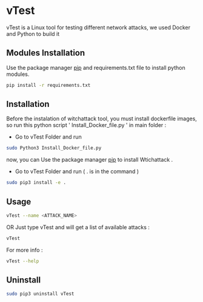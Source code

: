# vTest

vTest is a Linux tool for testing different network attacks, we used Docker and Python to build it 

## Modules Installation 

Use the package manager [pip](https://pip.pypa.io/en/stable/) and requirements.txt file to install python modules.

```bash
pip install -r requirements.txt 
```

## Installation

Before the instalation of witchattack tool, you must install dockerfile images, so run this python script  ' Install_Docker_file.py ' in main folder :

- Go to vTest Folder and run 

```bash
sudo Python3 Install_Docker_file.py
```

now, you can Use the package manager [pip](https://pip.pypa.io/en/stable/) to install Wtichattack .

- Go to vTest Folder and run ( . is in the command )

```bash
sudo pip3 install -e .
```

## Usage

```bash
vTest --name <ATTACK_NAME>
```

OR Just type vTest and will get a list of available attacks :

```bash
vTest 
```

For more info :
```bash
vTest --help
```
## Uninstall 

```bash
sudo pip3 uninstall vTest
```

